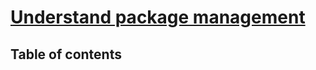 # [Understand package management](https://learn.microsoft.com/en-us/training/modules/understand-package-management/) <!-- omit in toc -->

## Table of contents <!-- omit in toc -->
